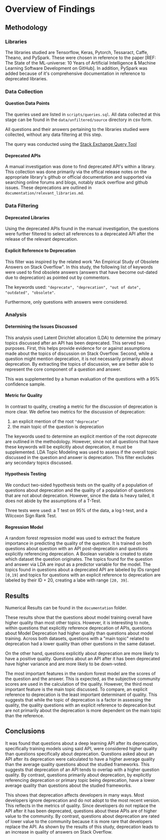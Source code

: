 # Overview of Findings
## Methodology

### Libraries

The libraries studied are Tensorflow, Keras, Pytorch, Tessaract, Caffe, Theano, 
and PySpark. These were chosen in reference to the paper [REF: The State of the ML-universe: 10 Years of Artificial Intelligence &
Machine Learning Software Development on GitHub]. In addition, PySpark was added because of it's comprehensive documentation in reference
to deprecated libraries.

### Data Collection

#### Question Data Points

The queries used are listed in `scripts/queries.sql`. All data collected at this
stage can be found in the `data/unfiltered/source` directory in csv form.

All questions and their answers pertaining to the libraries studied were collected,
without any data filtering at this step.

The query was conducted using the [Stack Exchange Query Tool](https://data.stackexchange.com/stackoverflow/query/new)

#### Deprecated APIs

A manual investigation was done to find deprecated API's within a library. This
collection was done primarily via the offical release notes on the appropriate
library's github or official documentation and supported via searching online
forums and blogs, notably stack overflow and github issues. These deprecations are
outlined in `documentation/relevant_libraries.md`.

### Data Filtering

#### Deprecated Libraries

Using the deprecated APIs found in the manual investigation, the questions were
further filtered to select all references to a deprecated API after the release of
the relevant deprecation.

#### Explicit Reference to Deprecation

This filter was inspired by the related work "An Empirical Study of Obsolete Answers on
Stack Overflow". In this study, the following list of keywords were used to find
obsolete answers (answers that have become out-dated due to deprecation) as pointed
out by commentors.

The keywords used: `"deprecate", "deprecation", "out of date", "outdated", "obsolete"`.

Furthermore, only questions with answers were considered.

### Analysis

#### Determining the Issues Discussed

This analysis used Latent Dirichlet allocation (LDA) to determine the primary topics discussed after an API has been deprecated. 
This served two purposes. First, this helps provide evidence for or against assumptions made about the topics of discussion on Stack Overflow. 
Second, while a question might mention deprecation, it is not necessarily primarily about deprecation. By extracting the topics of discussion, 
we are better able to represent the core component of a question and answer.

This was supplemented by a human evaluation of the questions with a 95% confidence sample.


#### Metric for Quality
In contrast to quality, creating a metric for the discussion of deprecation is more clear. We define two metrics for the discussion of deprecation:
1. an explicit mention of the root `"deprecate"`
2. the main topic of the question is deprecation

The keywords used to determine an explicit mention of the root *deprecate* are outlined in the methodology. However, since not all
questions that have these keywords will be explicitly about deprecation, it must be supplemented. LDA Topic Modeling was used to assess 
if the overall topic discussed in the question and answer is deprecation. This filter excludes any secondary topics discussed.

#### Hypothesis Testing

We conduct two-sided hypothesis tests on the quality of a population of questions about deprecation and the quality of a population
of questions that are not about deprecation. However, since the data is heavy tailed, it does not abide by the assumptions of a T-Test.

Three tests were used: a T test on 95% of the data, a log t-test, and a Wilcoxon Sign Rank Test.

#### Regression Model

A random forest regression model was used to extract the feature importance in predicting the quality of the question.
It is trained on both questions about question with an API post-deprecation and questions explicitly referencing deprecation.
A Boolean variable is created to state which dataset the question originates. The topics found for the question and answer
via LDA are input as a predictor variable for the model. The topics found in questions about a deprecated API are labeled by IDs
ranged `[0,19]` and topics for questions with an explicit reference to deprecation are labeled by their ID + 20, creating a labe
with range `[20, 39]`.

## Results
Numerical Results can be found in the `documentation` folder.

These results show that the questions about model training overall have higher quality than most other topics.
However, it is interesting to note, within questions that explicitly reference deprecation of APIs,
questions about Model Deprecation had higher quality than questions about model training.
Across both datasets, questions with a "main topic" related to deprecation had a lower quality than other questions in the same dataset.

On the other hand, questions explicitly about deprecation are more likely to have a positive quality. Questions about an API after 
it has been deprecated have higher variance and are more likely to be down-voted.

The most important features in the random forest model are the scores of the question and the answer. This is expected, as the subjective
community scores are used in the calculation of the quality. However, the third most important feature is the main topic discussed. To compare,
an explicit reference to deprecation is the least important determinant of quality. This suggests that while the topic of deprecation 
is a factor in assessing the quality, the quality questions with an explicit reference to deprecation but are not primarily about the deprecation 
is more dependent on the main topic than the reference.

## Conclusions
It was found that questions about a deep learning API after its deprecation, specifically training models using said API, were considered
higher quality than questions specifically about deprecation. Questions asked about an API after its deprecation were calculated to have 
a higher average quality than the average quality questions about the studied frameworks. This suggests that deprecation of an API tends 
to overlap with a higher question quality. By contrast, questions primarily about deprecation, by explicitly referencing deprecation or 
primary topic being deprecation, have a lower average quality than questions about the studied frameworks.

This shows that deprecation affects developers in many ways. Most developers ignore deprecation and do not adopt to the most recent version. 
This reflects in the metrics of quality. Since developers do not replace the API after it has been deprecated, questions about these APIs are 
of higher value to the community. By contrast, questions about deprecation are rated of lower value to the community because it is more rare 
that developers replace the API. As shown by the results of this study, deprecation leads to an increase in quality of answers on Stack Overflow.
